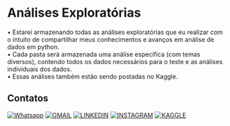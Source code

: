 # Análises Exploratórias

• Estarei armazenando todas as análises exploratórias que eu realizar com o intuito de compartilhar meus conhecimentos e avanços em análise de dados em python. <br />
• Cada pasta será armazenada uma análise específica (com temas diversos), contendo todos os dados necessários para o teste e as análises individuais dos dados. <br />
• Essas análises também estão sendo postadas no Kaggle. 


## Contatos
[![Whatsapp](https://img.shields.io/badge/WhatsApp-25D366?style=for-the-badge&logo=whatsapp&logoColor=white)](https://wa.me/5521992575487)
[![GMAIL](https://img.shields.io/badge/Gmail-D14836?style=for-the-badge&logo=gmail&logoColor=white)](mailto:isabellasmou@gmail.com)
[![LINKEDIN](https://img.shields.io/badge/LinkedIn-0077B5?style=for-the-badge&logo=linkedin&logoColor=white)](https://www.linkedin.com/in/isabellasmou/)
[![INSTAGRAM](https://img.shields.io/badge/Instagram-E4405F?style=for-the-badge&logo=instagram&logoColor=white)](https://www.instagram.com/isabellasmou/)
[![KAGGLE](https://img.shields.io/badge/Kaggle-035a7d?style=for-the-badge&logo=kaggle&logoColor=white)](https://www.kaggle.com/isabellamoura)
